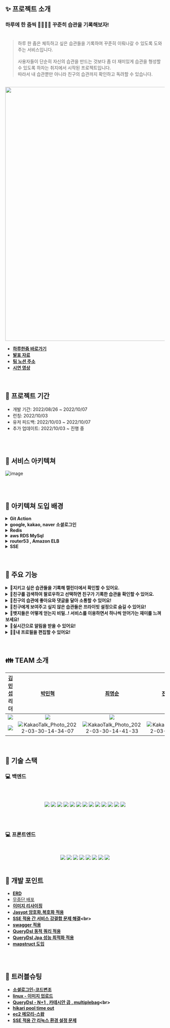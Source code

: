 ## ✨ 프로젝트 소개

### 하루에 한 줌씩 🧑🏻‍🌾🌱 꾸준히 습관을 기록해보자! <br><br>

> 하루 한 줌은 체득하고 싶은 습관들을 기록하여 꾸준히 이뤄나갈 수 있도록 도와주는 서비스입니다.<br><br>
> 사용자들이 단순히 자신의 습관을 만드는 것보다 좀 더 재미있게 습관을 형성할 수 있도록 하자는 취지에서 시작된 프로젝트입니다. <br>
> 따라서 내 습관뿐만 아니라 친구의 습관까지 확인하고 독려할 수 있습니다.
<br>

<img src="https://img1.daumcdn.net/thumb/R1280x0/?scode=mtistory2&fname=https%3A%2F%2Fblog.kakaocdn.net%2Fdn%2FmtAhG%2FbtrNhOL2bvc%2FnjDlPCDAfNPXkU5q19MNq0%2Fimg.jpg" width="800">

- **[하루한줌 바로가기](https://www.perday-onespoon.com/)<br>**
- **[발표 자료](https://docs.google.com/presentation/d/1u2x1SL4Bt863htJeiWeb8mTztDs20Rne1hU_DN310EU/edit?usp=sharing)<br>**
- **[팀 노션 주소](https://www.notion.so/3-8b744f1d04da4c41812b94df4ad65035)**
- **[시연 영상](https://youtu.be/PDkd_5A_j4k)<br>**
  <br>
  <br>

## 📆 프로젝트 기간 <br>

<ul>
  <li>개발 기간: 2022/08/26 ~ 2022/10/07</li>
  <li>런칭: 2022/10/03</li>
  <li>유저 피드백: 2022/10/03 ~ 2022/10/07</li>
  <li>추가 업데이트: 2022/10/03 ~ 진행 중</li>
</ul>


<br>
<br>

## 📖 서비스 아키텍쳐<br>

![image](https://img1.daumcdn.net/thumb/R1280x0/?scode=mtistory2&fname=https%3A%2F%2Fblog.kakaocdn.net%2Fdn%2Fbg3Vqy%2FbtrNjyBAtmG%2Fz58lk6MglF7kHzwkWhkgBK%2Fimg.png)

<br>
<br>

## 👊 아키텍쳐 도입 배경<br>
<details> 
  <summary><strong>Git Action</strong></summary><br>
  <li> CI & CD 구축 당시 구축된 환경에서 팀원들이 개발에만 집중할 수 있게 만드려는 것이 우리의 중점 과제였다.</li>
  <li> 대안으로는 Genkins Travis가 존재했으나 둘다 EC2서버를 두대로 CI & CD 구축해야 한다는 차이점이 존재했다.</li>
  <li> Git Action은 하나의 서버로 CI & CD구축이 가능하여 서버 비용의 문제 감당 시 비용 최소화를 할 수 있다고 <br>생각했다.</li>
  <li> 레퍼런스도 많고 러닝커브가 적으며 원격 저장소로 Git Hub를 사용하는 우리에겐 git action은 난이도도 <br>적용하기도 제일 쉽다고 생각했다.</li>
  <li> 상기 이유들로 비용 최소화 , 최소한의 시간으로 구축된 환경을 만족한다고 생각하여 Git Action으로 자동 <br>배포환경을 구축했다.</li>
</details>
<details> 
  <summary><strong>google, kakao, naver 소셜로그인 </strong></summary><br>
  <li> 로그인을 구현하게 되었을 때 사용자들의 편의성을 고려하는 단계에서 일반 로그인은 편의성을 떨어뜨린다고 <br>판단했다.</li>
  <li> 소셜 로그인으로 인증 , 인가를 보증된 소셜(kakao등)에 맡겨 간편한 로그인 처리 방식으로 편의성을 향상시키고자 하였다.</li>
  <li> 소셜 로그인 중 애플의 경우 (1년간 9~12만원의 비용) 결제금액의 이슈로 카카오 , 네이버 , 구글 3개의 <br>소셜로그인을 선택하게 되었다.</li>
  <li> git hub는 일반 사용자들에겐 접근성이 떨어진다고 판단했고 facebook은 naver, goolge로 대체 가능하다 판단했다.</li>
  <li> 상기 이유들로 3개의 소셜 로그인을 선택하게 되었고 그에따라 편의성을 향상시킬 수 있었다.</li>
</details>
<details> 
  <summary><strong>Redis</strong></summary><br>
  <li> 데이터의 I/O가 잦은 경우 변동성이 적은 데이터일때 매번 DB를 조회하는 것은 트래픽 부하와 성능 저하를 해결할 수 없었다.</li>
  <li> 데이터를 캐싱 처리하는 경우 트래픽을 줄이고 성능을 향상시킬 수 있는데 이때 로컬캐시 , Redis를 고려하게 <br>되었다.</li>
  <li> 로컬캐시(caffeine cache)를 고려하게 되었으나 무중단 배포 환경에서 휘발성 캐시가 사라질 위험이 존재한다고 <br>판단했고 scale-out시 데이터 정합성 문제가 생긴다고 판단했다.</li>
  <li> Redis의 경우 여러 자료구를 지원하여 캐싱 처리, 데이터를 처리하기 편리하다고 생각했고 무중단 배포환경에서 <br>서버의 자원을 사용하기에 데이터가 사라질 위험이 존재하지 않았다.</li>
  <li> Redis는 여러 서버간 데이터 정합성 문제도 해결할 수 있다고 생각했다.</li>
  <li> 상기 이유들로 Redis를 캐싱처리를 위해 사용하기로 결정했다.</li>
</details>
<details> 
  <summary><strong>aws RDS MySql</strong></summary><br>
  <li> DB를 저장하기 위한 RDBMS로는 RDBS와 NOSQL이 존재한다.</li>
  <li> NOSQL은 검색속도가 월등하나 테이블간 연관관계를 설정할 수 없고 데이터의 형태가 정확하게 유지되지 않으며 데이터의 무결성이 지켜지지 않는다.</li>
  <li> RDBMS는 데이터의 무결성이 지켜지며 일정한 스키마로 데이터를 관리할 수 있어 테이블 내 데이터를 각각 관리할 스트레스가 줄어들며 연관관계로 테이블들을 관리할 수 있다.</li>
  <li> 상기 이유들로 RDBMS를 선택했으며 aws의 RDS인 MySql을 사용하기로 결정했다.</li>
</details>
<details> 
  <summary><strong>router53 , Amazon ELB</strong></summary><br>
  <li> Front-End와 통신시 HTTP프로토콜로만 통신하는 것은 보안상의 위험성을 야기한다고 생각한다.</li>
  <li> Back-End 배포시 HTTPS 프로토콜을 사용하여 보안을 높히고자 하였고 이때 aws의 router53, Amazon ELB를 <br>도입하는 것이 EC2를 사용하는 우리가 바로 적용할 수 있는 부분이라고 생각했다.</li>
  <li> 상기 이유들로 HTTP,HTTPS프로토콜을 통신할 수 있는 배포 환경을 구축하는 것에 aws의 router53과 Amazon <br>ELB를 이용하기로 결정했다. </li>
</details>
<details> 
  <summary><strong>SSE</strong></summary><br>
  <li> 실시간 알림을 구현하기 위해선 기존의 HTTP 통신 방식(폴링 , 긴폴링)을 사용하기엔 자원의 낭비가 발생하여 <br>새로운 방식을 도입해야 했다.</li>
  <li> 기존의 HTTP프로토콜을 사용하는 streaming방식의 SSE와 WebSocket을 사용하는 웹소켓 두가지가 존재했으나 <br>우리가 구현하려는 알림은 양방향의 알림이 아니었다.</li>
  <li> 배터리 소모량이 적고 연결이 끊어지면 재연결을 시도하며 pollyfill로 모든 브라우저 지원이 가능하게할 수 있는 SSE가 우리의 알림과 맞는다고 판단했다.</li>
  <li> SSE는 첫 연결 이후 매번 재요청을 하지않고 서버의 응답을 줄 수 있어 비용을 아낄 수 있는 측면과 웹소켓의 차이 , 프로젝트의 방향성을 고려하여 사용하기로 결정했다.</li>
</details>
<br>
<br>

## 💖 주요 기능

<details>

  <summary><strong>📅지키고 싶은 습관들을 기록해 캘린더에서 확인할 수 있어요.</strong></summary>

  <br/>

  <ul>
    <li>시간과 캐릭터를 선택할 수 있습니다.</li>
    <li>습관은 3일과 7일 중에 선택할 수 있습니다.</li>
    <li>설정한 시간으로 타이머를 진행하고 습관을 달성할 수 있습니다.</li>
    <li>설정한 습관을 캘린더에서도 확인할 수 있습니다.</li>
    
<br>

  <img src="https://user-images.githubusercontent.com/84265783/194710362-81fb0bb3-8dfe-420e-996b-9fe94b28b3da.gif" width="300">
  <img src="https://user-images.githubusercontent.com/84265783/194705245-90084918-5f83-495f-8804-9bbcd0e6fa8a.gif" width="300">
    <img src="https://user-images.githubusercontent.com/84265783/194713505-59592dd2-dcd3-4d8b-b85f-9462b5940d3d.gif" width="300">
<br>

  </ul>

</details>

<details>

  <summary><strong> 🙌친구를 검색하여 팔로우하고 선택하면 친구가 기록한 습관을 확인할 수 있어요.</strong></summary>

  <br/>

  <ul>

<li>친구의 이메일, 이름 또는 검색코드를 사용하여 검색할 수 있습니다.</li>
<li>캘린더에서 친구가 공개 설정한 습관을 확인할 수 있습니다.</li>
    <br/>

<img src="https://user-images.githubusercontent.com/84265783/194705193-8292ef03-5278-49c2-8176-1591f9f20470.gif" width="300">
<img src="https://user-images.githubusercontent.com/84265783/194705267-d68aebd3-08f6-4757-a9f3-4abd11dfe066.gif" width="300">
    

  </ul>

</details>

<details>

  <summary><strong> 👀친구의 습관에 좋아요와 댓글을 달아 소통할 수 있어요!</strong></summary>

  <br/>

  <ul>

  <li>친구가 어떤 습관을 했는지 둘러보고 응원과 코멘트를 남길 수 있습니다.</li>
    <br/>

<img src="https://user-images.githubusercontent.com/84265783/194709252-57c689ea-0399-4a0f-a639-9fa06cd8e618.gif" width="300">

  </ul>

</details>

<details>

  <summary><strong>👫친구에게 보여주고 싶지 않은 습관들은 프라이빗 설정으로 숨길 수 있어요!</strong></summary>

<br/>

<ul>
  <li>프라이빗을 설정한 습관은 친구들이 캘린더에서 볼 수 없습니다.</li>
  <br />
  
<img src="https://user-images.githubusercontent.com/84265783/194713335-245c547b-7203-4546-97d2-92d842239e8d.gif" width="300">

</ul>

</details>

<details>

  <summary><strong>🏅뱃지들은 어떻게 얻는지 비밀..! 서비스를 이용하면서 하나씩 얻어가는 재미를 느껴보세요!</strong></summary>

  <br/>

  <ul>

<li>얻은 뱃지들은 이미지와 함께 언제 획득했는지 알 수 있습니다.</li>
<li>얻지 않은 뱃지들은 물음표 모양의 뱃지와 함께 힌트를 제공합니다.</li>
    <br/>    

<img src="https://user-images.githubusercontent.com/84265783/194710480-997ca3db-83e9-4712-a59a-e0154a1dd91e.gif" width="300">
    <br>

  </ul>

</details>

<details>

  <summary><strong>📢실시간으로 알림을 받을 수 있어요!</strong></summary>

  <br/>

  <ul>

  <li>뱃지 획득, 댓글, 좋아요, 습관 달성 시 실시간으로 알림을 받을 수 있습니다.</li>
    <br/>

<img src="https://user-images.githubusercontent.com/84265783/194705255-4b4a48fc-f99b-4e1d-ab42-25aed71f6070.gif" width="300">
<img src="https://user-images.githubusercontent.com/84265783/194705258-24af8f5a-8ffc-463c-8f7d-0f8546e2d238.gif" width="300">

  </ul>

</details>

<details>

  <summary><strong>🙍‍♂️내 프로필을 편집할 수 있어요!</strong></summary>

  <br/>

  <ul>

  <li>사진과 이름, 상태메시지를 변경할 수 있습니다.</li>
  <li>친구들의 상태메시지는 팔로우 또는 팔로워 목록에서 확인할 수 있습니다.</li>
    <br/>

<img src="https://user-images.githubusercontent.com/84265783/194712944-8d4b2dc3-5897-46f2-ac3d-c590dda5df3c.gif" width="300">
    <img src="https://user-images.githubusercontent.com/84265783/194710374-d72647b4-ac21-45ff-b107-3d252be5239d.gif" width="300">

  </ul>

</details>

<br>
<br>

## 👪 TEAM 소개

|                                                           [김민섭](https://github.com/alstjq8251) 리더                                                           |                                                                              [박민혁](https://github.com/Park-Seaweed)                                                                              |                                                      [최명순](https://github.com/roy656)                                                      |                                              [전소연](https://github.com/soyeon102) 부리더                                              |                                                                               [배지영](https://github.com/BaejiGongju)                                                                               |
| :--------------------------------------------------------------------------------------------------------------------------------------------------------------: | :-------------------------------------------------------------------------------------------------------------------------------------------------------------------------------------------------: | :-------------------------------------------------------------------------------------------------------------------------------------------: | :-------------------------------------------------------------------------------------------------------------------------------------: | :--------------------------------------------------------------------------------------------------------------------------------------------------------------------------------------------------: |
|                                <img src="https://img.shields.io/badge/Back end-fcfd82?style=for-the-badge&logo=&logoColor=white">                                |                                                 <img src="https://img.shields.io/badge/Back end-fcfd82?style=for-the-badge&logo=&logoColor=white">                                                  |                      <img src="https://img.shields.io/badge/Back end-fcfd82?style=for-the-badge&logo=&logoColor=white">                       |                   <img src="https://img.shields.io/badge/front end-fcfd82?style=for-the-badge&logo=&logoColor=white">                   |                                                 <img src="https://img.shields.io/badge/front end-fcfd82?style=for-the-badge&logo=&logoColor=white">                                                  |
| ![](https://img1.daumcdn.net/thumb/R1280x0/?scode=mtistory2&fname=https%3A%2F%2Fblog.kakaocdn.net%2Fdn%2FDO9Ma%2FbtrNhOrVyfo%2F0tAlwnBSxOvKYDMD682Zik%2Fimg.png) | ![KakaoTalk_Photo_2022-03-30-14-34-07](https://img1.daumcdn.net/thumb/R1280x0/?scode=mtistory2&fname=https%3A%2F%2Fblog.kakaocdn.net%2Fdn%2FzR6lR%2FbtrNjzHoynR%2FI4iKHEHRzPhXzKSm8xWxL0%2Fimg.png) | ![KakaoTalk_Photo_2022-03-30-14-41-33](https://user-images.githubusercontent.com/79740505/161509182-6a56457f-b0e6-45f0-b40e-d95cbf48619c.png) | ![KakaoTalk_Photo_2022-03-30-14-41-33](https://perday-onespoon.s3.ap-northeast-2.amazonaws.com/KakaoTalk_Photo_2022-09-29-22-08-14.png) | ![KakaoTalk_Photo_2022-03-30-14-41-33](https://img1.daumcdn.net/thumb/R1280x0/?scode=mtistory2&fname=https%3A%2F%2Fblog.kakaocdn.net%2Fdn%2Fcb1y70%2FbtrNjz1HUuc%2FeMbRbc12c8KQWzWLGTWKsK%2Fimg.png) |

<br>

## 🔧 기술 스택

### 💻 백엔드

<br>
<br>

 <p align="center">
 <img src="https://img.shields.io/badge/java-007396?style=for-the-badge&logo=java&logoColor=white"> 
 <img src="https://img.shields.io/badge/Spring-6DB33F?style=for-the-badge&logo=Spring&logoColor=white">
 <img src="https://img.shields.io/badge/-Springboot-6DB33F?style=for-the-badge&logo=Springboot&logoColor=white">
 <img src="https://img.shields.io/badge/MySQL-4479A1?style=for-the-badge&logo=MySQL&logoColor=white">
 <img src="https://img.shields.io/badge/NGINX-009639?style=for-the-badge&logo=NGINX&logoColor=white">
 <img src="https://img.shields.io/badge/Amazon CloudWatch-FF4F8B?style=for-the-badge&logo=Amazon CloudWatch&logoColor=white">
 <img src="https://img.shields.io/badge/Apache JMeter-D22128?style=for-the-badge&logo=Apache JMeter&logoColor=white">
 <img src="https://img.shields.io/badge/Notion-000000?style=for-the-badge&logo=Notion&logoColor=white">
 <img src="https://img.shields.io/badge/GitHub Actions-2088FF?style=for-the-badge&logo=GitHub Actions&logoColor=white">
 <img src="https://img.shields.io/badge/QueryDsl-2088FF?style=for-the-badge&logo=&logoColor=white"> 
 <img src="https://img.shields.io/badge/Amazon S3-569A31?style=for-the-badge&logo=Amazon S3&logoColor=white">
 <img src="https://img.shields.io/badge/Amazon EC2-FF9900?style=for-the-badge&logo=Amazon EC2&logoColor=white">
 <img src="https://img.shields.io/badge/SSL-721412?style=for-the-badge&logo=SSL&logoColor=white">
 </p>

 <br>
 <br>

### 💻 프론트엔드

<br>

<p align="center">
  <img src="https://img.shields.io/badge/JavaScript-F7DF1E?style=for-the-badge&logo=JavaScript&logoColor=white">
  <img src="https://img.shields.io/badge/React-61DAFB?style=for-the-badge&logo=React&logoColor=white">
  <img src="https://img.shields.io/badge/React Query-FF4154?style=for-the-badge&logo=React Query&logoColor=white">
   <img src="https://img.shields.io/badge/Recoil-2088FF?style=for-the-badge&logo=&logoColor=white">
  <img src="https://img.shields.io/badge/Axios-5A29E4?style=for-the-badge&logo=Axios&logoColor=white">
  <img src="https://img.shields.io/badge/styled components-DB7093?style=for-the-badge&logo=styled components&logoColor=white">
  <img src="https://img.shields.io/badge/Notion-000000?style=for-the-badge&logo=Notion&logoColor=white">
  <img src="https://img.shields.io/badge/Figma-F24E1E?style=for-the-badge&logo=Figma&logoColor=white">

  <br>
  <br>


## 🎇 개발 포인트

- **[ERD](https://github.com/PerDayOneSpoon/PerDayOneSpoon-BE/wiki/ERD)<br>**
- [무중단 배포]()
- **[이미지 리사이징](https://github.com/PerDayOneSpoon/PerDayOneSpoon-BE/wiki/%EC%9D%B4%EB%AF%B8%EC%A7%80-%EB%A6%AC%EC%82%AC%EC%9D%B4%EC%A7%95)<br>**
- **[Jasypt 암호화,복호화 적용](https://github.com/PerDayOneSpoon/PerDayOneSpoon-BE/wiki/Jasypt-%EC%95%94%ED%98%B8%ED%99%94-,-%EB%B3%B5%ED%98%B8%ED%99%94-application-yaml%ED%8C%8C%EC%9D%BC-%EC%A0%81%EC%9A%A9)<br>**
- **[SSE 적용 간 서비스 강결합 문제 해결](https://github.com/PerDayOneSpoon/PerDayOneSpoon-BE/wiki/SSE-%EC%9D%B4%EB%B2%A4%ED%8A%B8-%EB%B0%9C%ED%96%89-,-%EA%B5%AC%EB%8F%85-%EC%A0%81%EC%9A%A9-%EB%B0%8F-%ED%94%84%EB%A1%9C%EC%84%B8%EC%8A%A4-%EC%88%9C%EC%84%9C%EC%97%90-%EB%94%B0%EB%A5%B8-%EC%9D%B4%EB%B2%A4%ED%8A%B8-%EB%B0%9C%EC%83%9D-%EC%A0%81%EC%9A%A9(@TransactionalEventListner-,-@Transactional))<br>**
- **[swagger 적용](https://github.com/PerDayOneSpoon/PerDayOneSpoon-BE/wiki/swagger-%EC%A0%81%EC%9A%A9)<br>**
- **[QueryDsl 동적 쿼리 적용](https://github.com/PerDayOneSpoon/PerDayOneSpoon-BE/wiki/QueryDsl-%EB%8F%99%EC%A0%81-%EC%BF%BC%EB%A6%AC)<br>**
- **[QueryDsl Jpa 성능 최적화 적용](https://github.com/PerDayOneSpoon/PerDayOneSpoon-BE/wiki/JPA-N%E2%9E%95-1-%EC%84%B1%EB%8A%A5-%EC%B5%9C%EC%A0%81%ED%99%94)<br>**
- **[mapstruct 도입](https://github.com/PerDayOneSpoon/PerDayOneSpoon-BE/wiki/Map-Struct-%EB%8F%84%EC%9E%85)<br>**

<br>
<br>

## 🚀 트러블슈팅

- **[소셜로그인-코드변조](https://github.com/PerDayOneSpoon/PerDayOneSpoon-BE/wiki/%EC%86%8C%EC%85%9C-%EB%A1%9C%EA%B7%B8%EC%9D%B8-%EC%A0%81%EC%9A%A9(%EC%9D%B8%EA%B0%80-%EC%BD%94%EB%93%9C-%EB%B3%80%EC%A1%B0))<br>**
- **[linux - 이미지 업로드](https://github.com/PerDayOneSpoon/PerDayOneSpoon-BE/wiki/Linux-%EC%9D%B4%EB%AF%B8%EC%A7%80-%EC%97%85%EB%A1%9C%EB%93%9C-%EC%8B%A4%ED%8C%A8-%ED%98%84%EC%83%81)<br>**
- **[QueryDsl - N+1 , 카테시안 곱 , multiplebag](https://github.com/PerDayOneSpoon/PerDayOneSpoon-BE/wiki/QueryDsl-Fetchjoin(%EC%B9%B4%ED%85%8C%EC%8B%9C%EC%95%88-%EA%B3%B1(Cartesian-Product),-Multiplebag-%EB%AC%B8%EC%A0%9C))<br>**
- **[hikari pool time out](https://github.com/PerDayOneSpoon/PerDayOneSpoon-BE/wiki/Hikari-pool-time-out)<br>**
- **[ec2 메모리-스왑](https://github.com/PerDayOneSpoon/PerDayOneSpoon-BE/wiki/EC2-%EB%A9%94%EB%AA%A8%EB%A6%AC-%EC%82%AC%EC%9A%A9%EB%9F%89%EC%9C%BC%EB%A1%9C-%EC%9D%B8%ED%95%B4-%EC%84%9C%EB%B2%84-%EB%8B%A4%EC%9A%B4)<br>**
- **[SSE 적용 간 리눅스 환경 설정 문제](https://github.com/PerDayOneSpoon/PerDayOneSpoon-BE/wiki/SSE-%EC%A0%81%EC%9A%A9-(%EB%A6%AC%EB%B2%84%EC%8A%A4-%ED%94%84%EB%A1%9D%EC%8B%9C-%ED%99%98%EA%B2%BD-%EC%84%A4%EC%A0%95-))<br>**
